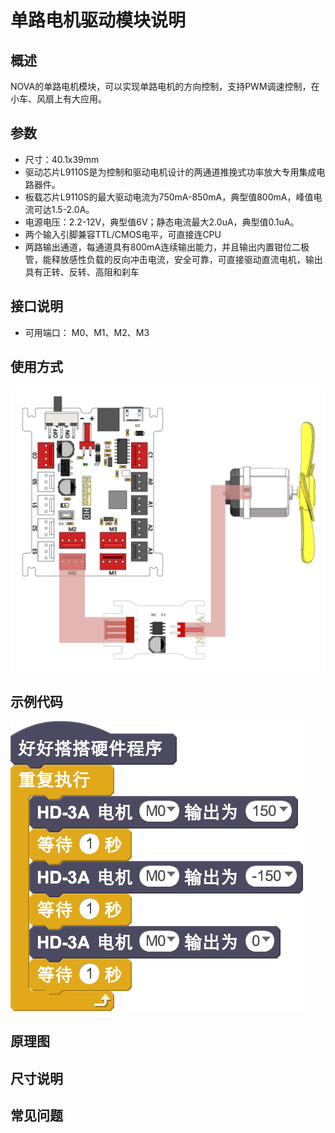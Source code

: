 # 单路电机驱动模块说明

## 概述
NOVA的单路电机模块，可以实现单路电机的方向控制，支持PWM调速控制，在小车、风扇上有大应用。

## 参数
- 尺寸：40.1x39mm
- 驱动芯片L9110S是为控制和驱动电机设计的两通道推挽式功率放大专用集成电路器件。
- 板载芯片L9110S的最大驱动电流为750mA-850mA，典型值800mA，峰值电流可达1.5-2.0A。
- 电源电压：2.2-12V，典型值6V；静态电流最大2.0uA，典型值0.1uA。
- 两个输入引脚兼容TTL/CMOS电平，可直接连CPU
- 两路输出通道，每通道具有800mA连续输出能力，并且输出内置钳位二极管，能释放感性负载的反向冲击电流，安全可靠，可直接驱动直流电机，输出具有正转、反转、高阻和刹车

## 接口说明
- 可用端口： M0、M1、M2、M3

## 使用方式
![](./images/25.png)

## 示例代码
![](./images/26.png)

## 原理图

## 尺寸说明

## 常见问题
